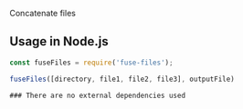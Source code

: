 Concatenate files

## Usage in Node.js

```javascript
const fuseFiles = require('fuse-files');

fuseFiles([directory, file1, file2, file3], outputFile)

### There are no external dependencies used